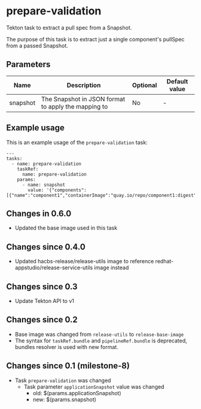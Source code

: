# prepare-validation

Tekton task to extract a pull spec from a Snapshot.

The purpose of this task is to extract just a single component's pullSpec from a passed Snapshot.

## Parameters

| Name | Description | Optional | Default value |
|------|-------------|----------|---------------|
| snapshot | The Snapshot in JSON format to apply the mapping to | No | - |

## Example usage

This is an example usage of the `prepare-validation` task:

```
---
tasks:
  - name: prepare-validation
    taskRef:
      name: prepare-validation
    params:
      - name: snapshot
        value: '{"components":[{"name":"component1","containerImage":"quay.io/repo/component1:digest"}}]}'
```

## Changes in 0.6.0

  * Updated the base image used in this task

## Changes since 0.4.0
  
  * Updated hacbs-release/release-utils image to reference redhat-appstudio/release-service-utils image instead

## Changes since 0.3

  * Update Tekton API to v1

## Changes since 0.2

  * Base image was changed from `release-utils` to `release-base-image`
  * The syntax for `taskRef.bundle` and `pipelineRef.bundle` is deprecated,
  bundles resolver is used with new format.

## Changes since 0.1 (milestone-8)

  * Task `prepare-validation` was changed
    * Task parameter `applicationSnapshot` value was changed
      * old: $(params.applicationSnapshot)
      * new: $(params.snapshot)
